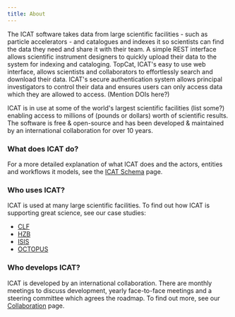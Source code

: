 ```yaml
---
title: About
---
```


The ICAT software takes data from large scientific facilities - such as particle accelerators - and catalogues and indexes it so scientists can find the data they need and share it with their team. A simple REST interface allows scientific instrument designers to quickly upload their data to the system for indexing and cataloging. TopCat, ICAT's easy to use web interface, allows scientists and collaborators to effortlessly search and download their data. ICAT's secure authentication system allows principal investigators to control their data and ensures users can only access data which they are allowed to access. (Mention DOIs here?)

ICAT is in use at some of the world's largest scientific facilities (list some?) enabling access to millions of (pounds or dollars) worth of scientific results. The software is free & open-source and has been developed & maintained by an international collaboration for over 10 years.

### What does ICAT do?
For a more detailed explanation of what ICAT does and the actors, entities and workflows it models, see the [ICAT Schema](user-documentation/icat-schema) page.

### Who uses ICAT?
ICAT is used at many large scientific facilities. To find out how ICAT is supporting great science, see our case studies:
- [CLF](collaboration/facilities/clf/)
- [HZB](collaboration/facilities/hzb)
- [ISIS](collaboration/facilities/isis/)
- [OCTOPUS](collaboration/facilities/octopus/)

### Who develops ICAT?
ICAT is developed by an international collaboration. There are monthly meetings to discuss development, yearly face-to-face meetings and a steering committee which agrees the roadmap. To find out more, see our [Collaboration](/collaboration/) page.
